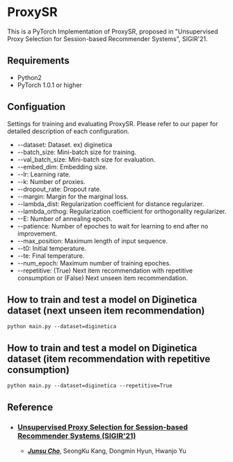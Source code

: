 ProxySR
=============

This is a PyTorch Implementation of ProxySR, proposed in "Unsupervised Proxy Selection for Session-based Recommender Systems", SIGIR'21.

## Requirements
* Python2
* PyTorch 1.0.1 or higher

## Configuation
Settings for training and evaluating ProxySR. Please refer to our paper for detailed description of each configuration. 
* \-\-dataset: Dataset. ex) diginetica
* \-\-batch_size: Mini-batch size for training. 
* \-\-val_batch_size: Mini-batch size for evaluation.
* \-\-embed_dim: Embedding size.
* \-\-lr: Learning rate.
* \-\-k: Number of proxies.
* \-\-dropout_rate: Dropout rate.
* \-\-margin: Margin for the marginal loss.
* \-\-lambda_dist: Regularization coefficient for distance regularizer.
* \-\-lambda_orthog: Regularization coefficient for orthogonality regularizer. 
* \-\-E: Number of annealing epoch.
* \-\-patience: Number of epoches to wait for learning to end after no improvement.
* \-\-max_position: Maximum length of input sequence.
* \-\-t0: Initial temperature. 
* \-\-te: Final temperature. 
* \-\-num_epoch: Maximum number of training epoches. 
* \-\-repetitive: (True) Next item recommendation with repetitive consumption or (False) Next unseen item recommendation.

## How to train and test a model on Diginetica dataset (next unseen item recommendation)
    python main.py --dataset=diginetica
    
## How to train and test a model on Diginetica dataset (item recommendation with repetitive consumption)
    python main.py --dataset=diginetica --repetitive=True

## Reference
* ### [Unsupervised Proxy Selection for Session-based Recommender Systems (SIGIR'21)](#)
  * [***Junsu Cho***](https://junsu-cho.github.io), SeongKu Kang, Dongmin Hyun, Hwanjo Yu
